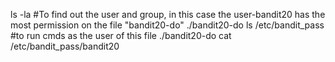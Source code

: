 ls -la  #To find out the user and group, in this case the user-bandit20 has the most permission on the file "bandit20-do"
./bandit20-do ls /etc/bandit_pass  #to run cmds as the user of this file
./bandit20-do cat /etc/bandit_pass/bandit20
